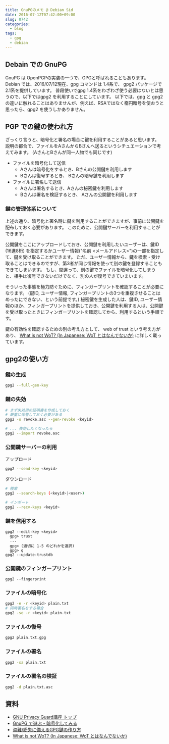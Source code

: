 ```yaml
---
title: GnuPGのメモ @ Debian Sid
date: 2016-07-12T07:42:00+09:00
slug: 0742
categories:
  - blog
tags:
  - gpg
  - debian
---
```



## Debain での GnuPG

GnuPG は OpenPGPの実装の一つで、GPGと呼ばれることもあります。
Debian では、2016/07/12現在、gpg コマンドは 1.4系で、 gpg2 パッケージで 2.1系を提供しています。
普段使いでgpg 1.4系をわざわざ使う必要はないとは思うので、以下ではgpg2 を利用することにしています。
以下では、gpg と gpg2 の違いに触れることはありませんが、例えば、RSAではなく楕円暗号を使おうと思ったら、gpg2 を使うしかありません。

## PGP での鍵の使われ方

ざっくり言うと、暗号化と署名の場合に鍵を利用することがあると思います。
説明の都合で、ファイルをAさんからBさんへ送るというシチュエーションで考えてみます。
(AさんとBさんが同一人物でも同じです)

* ファイルを暗号化して送信
    * Aさんは暗号化をするとき、Bさんの公開鍵を利用します
    * Bさんは復号するとき、 Bさんの暗号鍵を利用します
* ファイルに署名して送信
    * Aさんは署名するとき、Aさんの秘密鍵を利用します
    * Bさんは署名を検証するとき、 Aさんの公開鍵を利用します

### 鍵の管理体系について

上述の通り、暗号化と署名時に鍵を利用することができますが、事前に公開鍵を配布しておく必要があります。
このために、公開鍵サーバーを利用することができます。

公開鍵をここにアップロードしておき、公開鍵を利用したいユーザーは、鍵ID (16進8桁) を指定するかユーザー情報("名前 <メールアドレス>")の一部を指定して、鍵を受け取ることができます。
ただ、ユーザー情報から、鍵を検索・受け取ることはできるのですが、第3者が同じ情報を使って別の鍵を登録することもできてしまいます。
もし、間違って、別の鍵でファイルを暗号化してしまうと、相手は復号できないだけでなく、別の人が復号できていまいます。

そういった事態を極力防ぐために、フィンガープリントを確認することが必要になります。
(鍵ID, ユーザー情報,  フィンガープリントの3つを重複させることはめったにできない、という前提です。)
秘密鍵を生成した人は、鍵ID, ユーザー情報のほか、フィンガープリントを提供しておき、公開鍵を利用する人は、公開鍵を受け取ったときにフィンガープリントを確認してから、利用するという手順です。

鍵の有効性を確認するための別の考え方として、 web of trust という考え方があり、 [What is not WoT? (In Japanese: WoT とはなんでないか)](http://www.gniibe.org/memo/software/gpg/what-is-not-wot.html) に詳しく載っています。

## gpg2の使い方

### 鍵の生成

```sh
gpg2 --full-gen-key
```

### 鍵の失効

```sh
# まず失効用の証明書を作成しておく
# 厳重に保管しておく必要がある
gpg2 -o revoke.asc --gen-revoke <keyid>

# ... 失効したくなったら
gpg2 --import revoke.asc
```

### 公開鍵サーバーの利用

アップロード
```sh
gpg2 --send-key <keyid>
```

ダウンロード
```sh
# 検索
gpg2 --search-keys (<keyid>|<user>)

# インポート
gpg2 --recv-keys <keyid>
```

### 鍵を信用する

```
gpg2 --edit-key <keyid>
  gpg> trust
  ...
  gpg> (適切に 1-5 のどれかを選択)
  gpg> q
gpg2 --update-trustdb
```

### 公開鍵のフィンガープリント

```
gpg2 --fingerprint
```

### ファイルの暗号化

```sh
gpg2 -e -r <keyid> plain.txt
# 同時署名をする場合
gpg2 -se -r <keyid> plain.txt
```

### ファイルの復号

```sh
gpg2 plain.txt.gpg
```

### ファイルの署名

```sh
gpg2 -sa plain.txt
```

### ファイルの署名の検証

```sh
gpg2 -d plain.txt.asc
```

## 資料

* [GNU Privacy Guard講座 トップ](http://gnupg.hclippr.com/main/)
* [GnuPG で遊ぶ - 暗号化してみる](http://blog.eiel.info/blog/2013/07/31/gpg/)
* [盗難/紛失に備えるGPG鍵の作り方](http://andenkoko.blogspot.jp/2013/09/gpg.html)
* [What is not WoT? (In Japanese: WoT とはなんでないか)](http://www.gniibe.org/memo/software/gpg/what-is-not-wot.html)

